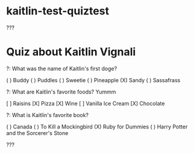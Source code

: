 # kaitlin-test-quiztest
???

# Quiz about Kaitlin Vignali

?: What was the name of Kaitlin's first doge?

( ) Buddy
( ) Puddles
( ) Sweetie
( ) Pineapple
(X) Sandy
( ) Sassafrass

?: What are Kaitlin's favorite foods? Yummm

[ ] Raisins
[X] Pizza
[X] Wine
[ ] Vanilla Ice Cream
[X] Chocolate


?: What is Kaitlin's favorite book?

( ) Canada
( ) To Kill a Mockingbird
(X) Ruby for Dummies
( ) Harry Potter and the Sorcerer's Stone

???
